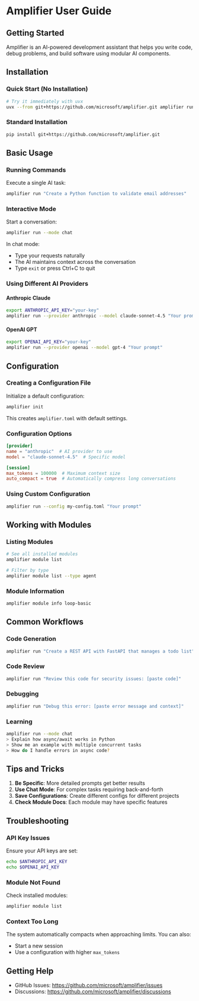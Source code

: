 # Amplifier User Guide

## Getting Started

Amplifier is an AI-powered development assistant that helps you write code, debug problems, and build software using modular AI components.

## Installation

### Quick Start (No Installation)
```bash
# Try it immediately with uvx
uvx --from git+https://github.com/microsoft/amplifier.git amplifier run "Hello, Amplifier!"
```

### Standard Installation
```bash
pip install git+https://github.com/microsoft/amplifier.git
```

## Basic Usage

### Running Commands

Execute a single AI task:
```bash
amplifier run "Create a Python function to validate email addresses"
```

### Interactive Mode

Start a conversation:
```bash
amplifier run --mode chat
```

In chat mode:
- Type your requests naturally
- The AI maintains context across the conversation
- Type `exit` or press Ctrl+C to quit

### Using Different AI Providers

#### Anthropic Claude
```bash
export ANTHROPIC_API_KEY="your-key"
amplifier run --provider anthropic --model claude-sonnet-4.5 "Your prompt"
```

#### OpenAI GPT
```bash
export OPENAI_API_KEY="your-key"
amplifier run --provider openai --model gpt-4 "Your prompt"
```

## Configuration

### Creating a Configuration File

Initialize a default configuration:
```bash
amplifier init
```

This creates `amplifier.toml` with default settings.

### Configuration Options

```toml
[provider]
name = "anthropic"  # AI provider to use
model = "claude-sonnet-4.5"  # Specific model

[session]
max_tokens = 100000  # Maximum context size
auto_compact = true  # Automatically compress long conversations
```

### Using Custom Configuration

```bash
amplifier run --config my-config.toml "Your prompt"
```

## Working with Modules

### Listing Modules
```bash
# See all installed modules
amplifier module list

# Filter by type
amplifier module list --type agent
```

### Module Information
```bash
amplifier module info loop-basic
```

## Common Workflows

### Code Generation
```bash
amplifier run "Create a REST API with FastAPI that manages a todo list"
```

### Code Review
```bash
amplifier run "Review this code for security issues: [paste code]"
```

### Debugging
```bash
amplifier run "Debug this error: [paste error message and context]"
```

### Learning
```bash
amplifier run --mode chat
> Explain how async/await works in Python
> Show me an example with multiple concurrent tasks
> How do I handle errors in async code?
```

## Tips and Tricks

1. **Be Specific**: More detailed prompts get better results
2. **Use Chat Mode**: For complex tasks requiring back-and-forth
3. **Save Configurations**: Create different configs for different projects
4. **Check Module Docs**: Each module may have specific features

## Troubleshooting

### API Key Issues
Ensure your API keys are set:
```bash
echo $ANTHROPIC_API_KEY
echo $OPENAI_API_KEY
```

### Module Not Found
Check installed modules:
```bash
amplifier module list
```

### Context Too Long
The system automatically compacts when approaching limits. You can also:
- Start a new session
- Use a configuration with higher `max_tokens`

## Getting Help

- GitHub Issues: https://github.com/microsoft/amplifier/issues
- Discussions: https://github.com/microsoft/amplifier/discussions
